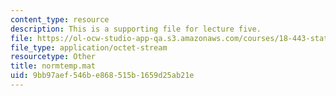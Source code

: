 ```yaml
---
content_type: resource
description: This is a supporting file for lecture five.
file: https://ol-ocw-studio-app-qa.s3.amazonaws.com/courses/18-443-statistics-for-applications-fall-2006/9bb97aef546be868515b1659d25ab21e_normtemp.mat
file_type: application/octet-stream
resourcetype: Other
title: normtemp.mat
uid: 9bb97aef-546b-e868-515b-1659d25ab21e
---
```

